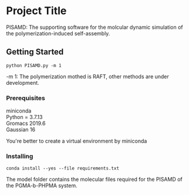 # Project Title
 
PISAMD: The supporting software for the molcular dynamic simulation of the polymerization-induced self-assembly.
 
## Getting Started
 
```
python PISAMD.py -m 1
```

-m 1: The polymerization mothed is RAFT, other methods are under development.

### Prerequisites
 
miniconda  
Python = 3.7.13  
Gromacs 2019.6  
Gaussian 16  
 
You're better to create a virtual environment by miniconda 
 
### Installing

```
conda install --yes --file requirements.txt
```

The model folder contains the molecular files required for the PISAMD of the PGMA-b-PHPMA system.

